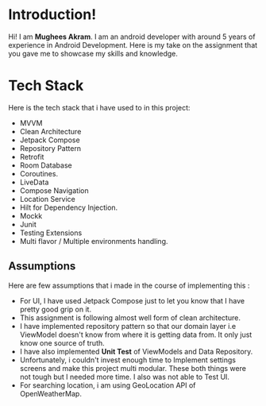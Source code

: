 # Introduction!

Hi! I am **Mughees Akram**. I am an android developer with around 5 years of
experience in Android Development. Here is my take on the assignment that you gave me to showcase my
skills and knowledge.

# Tech Stack

Here is the tech stack that i have used to in this project:

- MVVM
- Clean Architecture
- Jetpack Compose
- Repository Pattern
- Retrofit
- Room Database
- Coroutines.
- LiveData
- Compose Navigation
- Location Service
- Hilt for Dependency Injection.
- Mockk
- Junit
- Testing Extensions
- Multi flavor / Multiple environments handling.

## Assumptions

Here are few assumptions that i made in the course of implementing this :

- For UI, I have used Jetpack Compose just to let you know that I have pretty good grip on it.
- This assignment is following almost well form of clean architecture.
- I have implemented repository pattern so that our domain layer i.e ViewModel doesn't know from where it is getting data from. It only just know one source of truth.
- I have also implemented **Unit Test** of ViewModels and Data Repository.
- Unfortunately, i couldn't invest enough time to Implement settings screens and make this project multi modular. These both things were not tough but I needed more time. I also was not able to Test UI.
- For searching location, i am using GeoLocation API of OpenWeatherMap.
